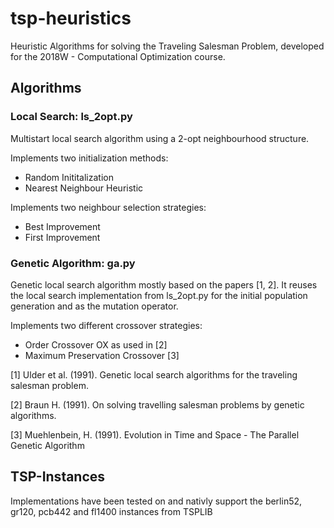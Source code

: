 # tsp-heuristics
Heuristic Algorithms for solving the Traveling Salesman Problem, developed for the 2018W - Computational Optimization course.

## Algorithms

### Local Search: ls_2opt.py

Multistart local search algorithm using a 2-opt neighbourhood structure.

Implements two initialization methods:
* Random Inititalization
* Nearest Neighbour Heuristic

Implements two neighbour selection strategies:
* Best Improvement
* First Improvement

### Genetic Algorithm: ga.py

Genetic local search algorithm mostly based on the papers [1, 2]. It reuses the local search
implementation from ls_2opt.py for the initial population generation and as the mutation operator.

Implements two different crossover strategies:
* Order Crossover OX as used in [2]
* Maximum Preservation Crossover [3]

[1] Ulder et al. (1991). Genetic local search algorithms for the 
traveling salesman problem.
    
[2] Braun H. (1991). On solving travelling salesman problems by
genetic algorithms.
		
[3] Muehlenbein, H. (1991). Evolution in Time and Space - The 
Parallel Genetic Algorithm

## TSP-Instances

Implementations have been tested on and nativly support the berlin52, gr120, pcb442 and fl1400 instances from TSPLIB
